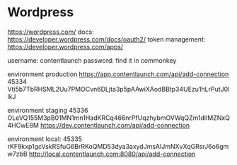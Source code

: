 # Wordpress

https://wordpress.com/
docs: https://developer.wordpress.com/docs/oauth2/
token management: https://developer.wordpress.com/apps/

username: contentlaunch
password: find it in commonkey

environment production
 https://app.contentlaunch.com/api/add-connection
 45334
 Vti5b7TbRHSML2Uu7PMOCvn6DLjta3p5pAAwiXAodBBtp34UEzu1hLrPutJ0llkJ

environment staging
 45336
 OLeVQ155M3pB01MN1mn1HadKRCq466nrPfUqzhybmOVWqQZm1dlIMZNxQ4HCwE8M
 https://dev.contentlaunch.com/api/add-connection

environment local:
 45335
 rKF9kxp1gcVskRSfuG6BrRKoQMD53dya3axydJmsAIJmNXvXqGRsrJ6o6gmw7zbB
 http://local.contentlaunch.com:8080/api/add-connection

